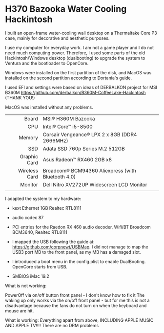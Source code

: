 # H370 Bazooka Water Cooling Hackintosh

I built an open-frame water-cooling wall desktop on a Thermaltake Core P3 case, mainly for decorative and aesthetic purposes.

I use my computer for everyday work.  I am not a game player and  I do not need much computing power. Therefore, I used some parts of the old Hackintosh/Windows desktop (dualbooting) to upgrade the system to Ventura and the bootloader to OpenCore.

Windows were installed on the first partition of the disk, and MacOS was installed on the second partition according to Dortania's guide.

I used EFI and settings were based on ideas of DERBALKON project for MSI B360M https://github.com/derbalkon/B360M-CoffeeLake-Hackintosh (THANK YOU!)

MacOS was installed without any problems.


|                |                                                   |
| ------------: | :------------------------------------------------- |
|         Board | MSI® H360M Bazooka                                |
|           CPU | Intel® Core™ i5-8500                               |
|        Memory | Corsair Vengeance® LPX 2 x 8GB (DDR4 2666MHz)      |
|           SSD | Adata SSD 760p Series M.2 512GB                    |
|  Graphic Card | Asus Radeon™ RX460 2GB x8                          |
| Wireless Card | Broadcom® BCM94360 Aliexpress (with Bluetooth 4.0) |
|       Monitor | Dell Nitro XV272UP Widescreen LCD Monitor          |
                           |

I adapted the system to my hardware:

- kext Ethernet 1GB Realtec RTL8111

- audio codec 87

- PCI entries for the Raedon RX 460 audio decoder, Wifi/BT Broadcom BCM3640, Realtec RTL8111

- I mapped the USB following the guide at: https://github.com/corpnewt/USBMap. I did not manage to map the  USB3 port MB to the front panel, as my MB has a damaged slot.

- I introduced a boot menu in the config.plist to enable DualBooting. OpenCore starts from USB.

- SMBIOS iMac 19.2

What is not working:

PowerOff via on/off button front panel - I don't know how to fix it
The waking up  only works via the on/off front panel - but for me this is not a disadvantage because the fans do not turn on when the keyboard and mouse are hit.


What is working:
Everything apart from above, INCLUDING APPLE MUSIC AND APPLE TV!!!! 
There are no DRM problems

